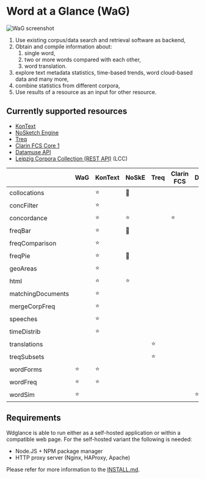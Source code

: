 # Word at a Glance (WaG)

![WaG screenshot](https://github.com/czcorpus/wdglance/blob/master/assets/screenshot1.jpg)

1. Use existing corpus/data search and retrieval software as backend,
1. Obtain and compile information about:
   1. single word,
   1. two or more words compared with each other,
   1. word translation.
1. explore text metadata statistics, time-based trends, word cloud-based data and many more,
1. combine statistics from different corpora,
1. Use results of a resource as an input for other resource.


## Currently supported resources

 - [KonText](https://github.com/czcorpus/kontext)
 - [NoSketch Engine](https://nlp.fi.muni.cz/trac/noske)
 - [Treq](https://treq.korpus.cz/)
 - [Clarin FCS Core 1](https://www.clarin.eu/content/federated-content-search-clarin-fcs)
 - [Datamuse API](https://www.datamuse.com/)
 - [Leipzig Corpora Collection (REST API)](http://api.corpora.uni-leipzig.de/ws/swagger-ui.html) (LCC)

|                   | WaG       | KonText | NoSkE  | Treq   | Clarin FCS | Datamuse   | ElasticSearch | LCC   |
--------------------|-----------|---------|--------|--------|------------|------------|-------------|---------|
| collocations      |           | :star:  | :construction:       |        |            |            |             | :star:  |
| concFilter        |           | :star:  |        |        |            |            |             |         |
| concordance       |           | :star:  | :star: |        | :star:     |            |             | :star:  |
| freqBar           |           | :star:  | :construction:       |        |            |            |             |         |
| freqComparison    |           | :star:  |        |        |            |            |             |         |
| freqPie           |           | :star:  | :construction:       |        |            |            |             |         |
| geoAreas          |           | :star:  |        |        |            |            |             |         |
| html              |           | :star:  | :star: |        |            |            |             |         |
| matchingDocuments |           | :star:  |        |        |            |            | :star:      |         |
| mergeCorpFreq     |           | :star:  |        |        |            |            |             |         |
| speeches          |           | :star:  |        |        |            |            |             |         |
| timeDistrib       |           | :star:  |        |        |            |            |             |         |
| translations      |           |         |        | :star: |            |            |             |         |
| treqSubsets       |           |         |        | :star: |            |            |             |         |
| wordForms         | :star:    | :star:  |        |        |            |            |             |         |
| wordFreq          | :star:    | :star:  |        |        |            |            |             |         |
| wordSim           | :star:    |    |        |        |            |  :star:    |             | :star: |


## Requirements

Wdglance is able to run either as a self-hosted application or within a compatible web page.
For the self-hosted variant the following is needed:

- Node.JS + NPM package manager
- HTTP proxy server (Nginx, HAProxy, Apache)

Please refer for more information to the [INSTALL.md](./INSTALL.md).
